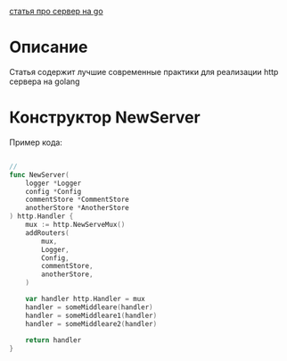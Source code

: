 [статья про сервер на go](https://grafana.com/blog/2024/02/09/how-i-write-http-services-in-go-after-13-years/)

# Описание

Статья содержит лучшие современные практики для реализации http сервера на golang

# Конструктор NewServer
Пример кода:
```go

// 
func NewServer(
	logger *Logger
	config *Config
	commentStore *CommentStore
	anotherStore *AnotherStore
) http.Handler {
	mux := http.NewServeMux()
	addRouters(
		mux, 
		Logger,
		Config,
		commentStore,
		anotherStore,
	)

	var handler http.Handler = mux
	handler = someMiddleare(handler)
	handler = someMiddleare1(handler)
	handler = someMiddleare2(handler)
	
	return handler
}
```
